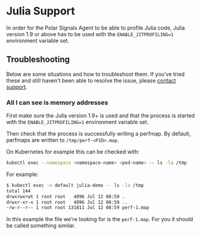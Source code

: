 # Julia Support

In order for the Polar Signals Agent to be able to profile Julia code, Julia version 1.9 or above has to be used with the `ENABLE_JITPROFILING=1` environment variable set.

## Troubleshooting

Below are some situations and how to troubleshoot them. If you've tried these and still haven't been able to resolve the issue, please [contact support](/docs/contact-support).

### All I can see is memory addresses

First make sure the Julia version 1.9+ is used and that the process is started with the `ENABLE_JITPROFILING=1` environment variable set.

Then check that the process is successfully writing a perfmap. By default, perfmaps are written to `/tmp/perf-<PID>.map`.

On Kubernetes for example this can be checked with:

```bash
kubectl exec --namespace <namespace-name> <pod-name> -- ls -la /tmp
```

For example:

```bash
$ kubectl exec -n default julia-demo -- ls -la /tmp
total 144
drwxrwxrwt 1 root root   4096 Jul 12 08:59 .
drwxr-xr-x 1 root root   4096 Jul 12 08:59 ..
-rw-r--r-- 1 root root 131811 Jul 12 08:59 perf-1.map
```

In this example the file we're looking for is the `perf-1.map`. 
For you it should be called something similar.
